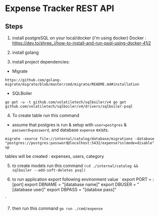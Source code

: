 # Expense Tracker REST API

## Steps
1. install postgreSQL on your local/docker (i'm using docker)
Docker : https://dev.to/shree_j/how-to-install-and-run-psql-using-docker-41j2

2. install golang

3. install project dependencies:
* Migrate

`https://github.com/golang-migrate/migrate/blob/master/cmd/migrate/README.md#installation`

* SQLBoiler

`go get -u -t github.com/volatiletech/sqlboiler/v4
go get github.com/volatiletech/sqlboiler/v4/drivers/sqlboiler-psql`

4. To create table run this command
* assume that postgres is run & setup with `user=postgres` & `password=password`, and database `expense` exists.

`migrate -source file://internal/catalog/database/migrations -database "postgres://postgres:password@localhost:5432/expense?sslmode=disable" up`

tables will be created : expenses, users, category

5. to create models run this command
`(cd ./internal/catalog && sqlboiler --add-soft-deletes psql)`

6. to run application export following environment value
`
export PORT = :[port]
export DBNAME = "[database name]"
export DBUSER = "[database user]"
export DBPASS = "[databse pass]"

`

7. then run this command 
`go run ./cmd/expense`
